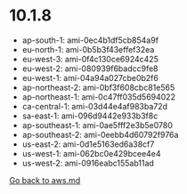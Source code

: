 
 # 10.1.8
- ap-south-1: ami-0ec4b1df5cb854a9f
- eu-north-1: ami-0b5b3f43effef32ea
- eu-west-3: ami-0f4c130ce6924c425
- eu-west-2: ami-080939f6badcc9fe8
- eu-west-1: ami-04a94a027cbe0b2f6
- ap-northeast-2: ami-0bf3f608cbc81e565
- ap-northeast-1: ami-0c47ff035d5694022
- ca-central-1: ami-03d44e4af983ba72d
- sa-east-1: ami-096d9442e933b3f8c
- ap-southeast-1: ami-0ae5fff2e3b5e0780
- ap-southeast-2: ami-0eebb4d60792f976a
- us-east-2: ami-0d1e5163ed6a38cf7
- us-west-1: ami-062bc0e429bcee4e4
- us-west-2: ami-0916eabc155ab11ad

[Go back to aws.md](../../aws.md) 
